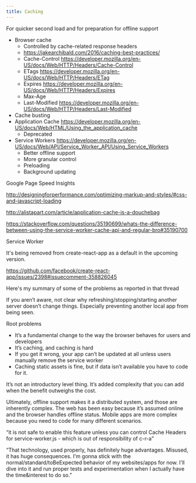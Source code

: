 ```yaml
---
title: Caching
---
```


For quicker second load and for preparation for offline support

* Browser cache
	* Controlled by cache-related response headers
	* https://jakearchibald.com/2016/caching-best-practices/
	* Cache-Control https://developer.mozilla.org/en-US/docs/Web/HTTP/Headers/Cache-Control
	* ETags https://developer.mozilla.org/en-US/docs/Web/HTTP/Headers/ETag
	* Expires https://developer.mozilla.org/en-US/docs/Web/HTTP/Headers/Expires
	* Max-Age
	* Last-Modified https://developer.mozilla.org/en-US/docs/Web/HTTP/Headers/Last-Modified
* Cache busting
* Application Cache https://developer.mozilla.org/en-US/docs/Web/HTML/Using_the_application_cache
	* Deprecated
* Service Workers https://developer.mozilla.org/en-US/docs/Web/API/Service_Worker_API/Using_Service_Workers
	* Better offline support
	* More granular control
	* Preloading
	* Background updating

Google Page Speed Insights

http://designingforperformance.com/optimizing-markup-and-styles/#css-and-javascript-loading

http://alistapart.com/article/application-cache-is-a-douchebag

https://stackoverflow.com/questions/35190699/whats-the-difference-between-using-the-service-worker-cache-api-and-regular-bro#35190700

Service Worker

It's being removed from create-react-app as a default in the upcoming version.

<https://github.com/facebook/create-react-app/issues/2398#issuecomment-358826045>

Here's my summary of some of the problems as reported in that thread

If you aren’t aware, not clear why refreshing/stopping/starting another server doesn’t change things. Especially preventing another local app from being seen.

Root problems
- It’s a fundamental change to the way the browser behaves for users and developers
- It’s caching, and caching is hard
- If you get it wrong, your app can’t be updated at all unless users manually remove the service worker
- Caching static assets is fine, but if data isn’t available you have to code for it.

It’s not an introductory level thing. It’s added complexity that you can add when the benefit outweighs the cost.

Ultimately, offline support makes it a distributed system, and those are inherently complex. The web has been easy because it’s assumed online and the browser handles offline status. Mobile apps are more complex because you need to code for many different scenarios.

“it is not safe to enable this feature unless you can control Cache Headers for service-worker.js - which is out of responsibility of c-r-a”

“That technology, used properly, has definitely huge advantages. Misused, it has huge consequences. I'm gonna stick with the normal/standard/toBeExpected behavior of my websites/apps for now. I'll dive into it and run proper tests and experimentation when I actually have the time&interest to do so.”
